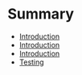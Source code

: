 # Summary

* [Introduction](README.md)
* [Introduction](Test.md)
* [Introduction](readmemd.md)
* [Testing](testing.md)

